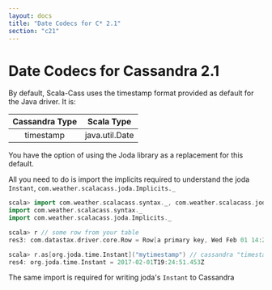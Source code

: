 ```yaml
---
layout: docs
title: "Date Codecs for C* 2.1"
section: "c21"
---
```




# Date Codecs for Cassandra 2.1

By default, Scala-Cass uses the timestamp format provided as default for the Java driver. It is:

| Cassandra Type |           Scala Type               |
|:--------------:|:----------------------------------:|
| timestamp      | java.util.Date                     |


You have the option of using the Joda library as a replacement for this default.

All you need to do is import the implicits required to understand the joda `Instant`, 
`com.weather.scalacass.joda.Implicits._`

```scala
scala> import com.weather.scalacass.syntax._, com.weather.scalacass.joda.Implicits._
import com.weather.scalacass.syntax._
import com.weather.scalacass.joda.Implicits._

scala> r // some row from your table
res3: com.datastax.driver.core.Row = Row[a primary key, Wed Feb 01 14:24:51 EST 2017]

scala> r.as[org.joda.time.Instant]("mytimestamp") // cassandra "timestamp"
res4: org.joda.time.Instant = 2017-02-01T19:24:51.453Z
```

The same import is required for writing joda's `Instant` to Cassandra



